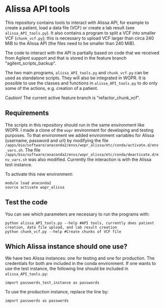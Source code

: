 # Alissa API tools

This repository contains tools to interact with Alissa API, for example to create a patient, load a data file (VCF) or create a lab result (see `alissa_API_tools.py`). It also contains a program to split a VCF into smaller VCF (`chunk_vcf.py`); this is necessary to upload VCF larger than circa 240 MiB to the Alissa API (the files need to be smaller than 240 MiB).

The code to interact with the API is partially based on code that we received from Agilent support and that is stored in the feature branch "agilent_scripts_backup".

The two main programs, `alissa_API_tools.py` and `chunk_vcf.py` can be used as standalone scripts. They will also be integrated in WOPR. It is possible to use the classes and functions in `alissa_API_tools.py` to do only some of the actions, e.g. creation of a patient.

Caution! The current active feature branch is "refactor_chunk_vcf".

## Requirements

The scripts in this repository should run in the same environment like WOPR. I made a clone of the `wopr` environment for developing and testing purposes. To that environment we added environment variables for Alissa (username, password and url) by modifying the file `/apps/bio/software/anaconda2/envs/wopr_alissa/etc/conda/activate.d/env_vars.sh`. The file `/apps/bio/software/anaconda2/envs/wopr_alissa/etc/conda/deactivate.d/env_vars.sh` was also modified. Currently the interaction is with the Alissa test instance.

To activate this new environment:

```
module load anaconda2
source activate wopr_alissa
```

## Test the code

You can see which parameters are necessary to run the programs with:

```
python alissa_API_tools.py --help #API tools, currently does patient creation, data file upload, and lab result creation
python chunk_vcf.py --help #Create chunks of VCF file
```

## Which Alissa instance should one use?

We have two Alissa instances: one for testing and one for production. The credentials for both are included in the conda environment. If one wants to use the test instance, the following line should be included in `alissa_API_tools.py`:

```
import passwords_test_instance as passwords
```

To use the production instance, replace the line by: 
```
import passwords as passwords
```
